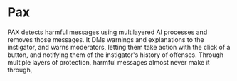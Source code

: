 # Pax
PAX detects harmful messages using multilayered AI processes and removes those messages. It DMs warnings and explanations to the instigator, and warns moderators, letting them take action with the click of a button, and notifying them of the instigator's history of offenses. Through multiple layers of protection, harmful messages almost never make it through,

